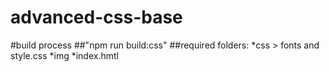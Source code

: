 # advanced-css-base

#build process
##"npm run build:css"
##required folders:
*css > fonts and style.css
*img
*index.hmtl